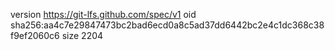 version https://git-lfs.github.com/spec/v1
oid sha256:aa4c7e29847473bc2bad6ecd0a8c5ad37dd6442bc2e4c1dc368c38f9ef2060c6
size 2204
